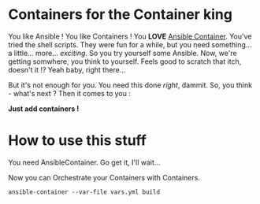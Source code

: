 # Containers for the Container king

You like Ansible ! You like Containers ! You **LOVE** [Ansible Container](http://docs.ansible.com/ansible-container). You've tried the shell scripts. They were fun for a while, but you need something... a little... more... _exciting_. So you try yourself some Ansible. Now, we're getting somwhere, you think to yourself. Feels good to scratch that itch, doesn't it !? Yeah baby, right there...

But it's not enough for you. You need this done _right_, dammit. So, you think - what's next ? Then it comes to you :

**Just add containers !**

# How to use this stuff

You need AnsibleContainer. Go get it, I'll wait...

Now you can Orchestrate your Containers with Containers.

`ansible-container --var-file vars.yml build`
